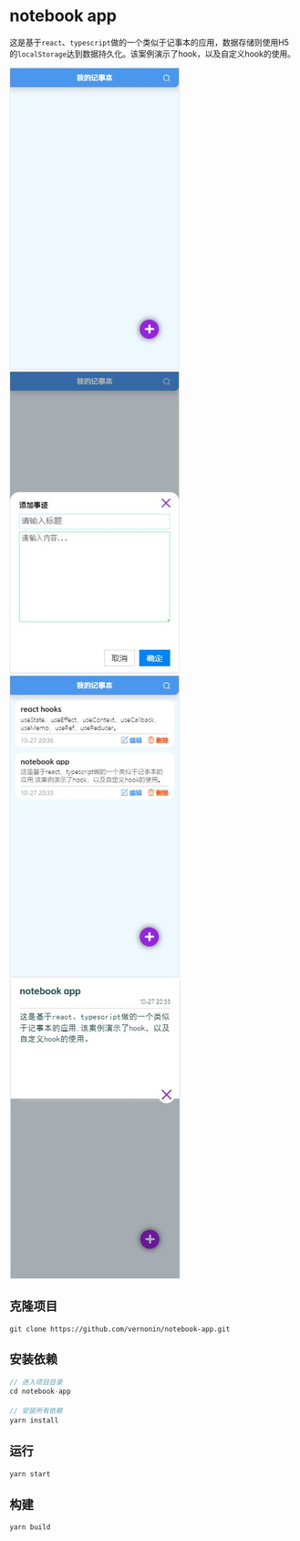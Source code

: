 # notebook app

这是基于`react`、`typescript`做的一个类似于记事本的应用，数据存储则使用H5的`localStorage`达到数据持久化。该案例演示了hook，以及自定义hook的使用。

![首页](/public/home.png)
![首页](/public/add.png)
![首页](/public/end-product.png)
![首页](/public/show.png)

## 克隆项目
```
git clone https://github.com/vernonin/notebook-app.git
```
## 安装依赖
```js
// 进入项目目录
cd notebook-app

// 安装所有依赖
yarn install
```

## 运行
```js
yarn start
```

## 构建
```js
yarn build
```
